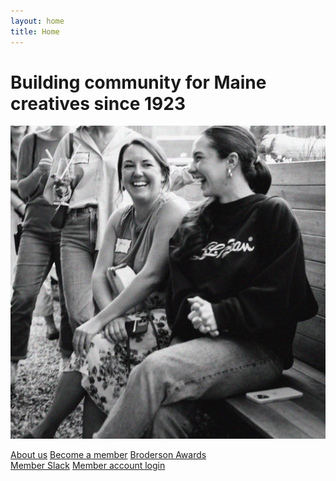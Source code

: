 ```yaml
---
layout: home
title: Home
---
```


# Building community for Maine creatives since 1923

![Maine Ad + Design community](/assets/images/home-page-photo.jpg)

<div class="primary-ctas">
    <a href="/about" class="cta">About us</a>
    <a href="/membership" class="cta">Become a member</a>
    <a href="/brodersons" class="cta">Broderson Awards</a>
</div>

<div class="secondary-ctas">
    <a href="https://maineaddesign.slack.com" class="external" target="_blank">Member Slack</a>
    <a href="https://made.memberful.com/auth/sign_in" class="external" target="_blank">Member account login</a>
</div>